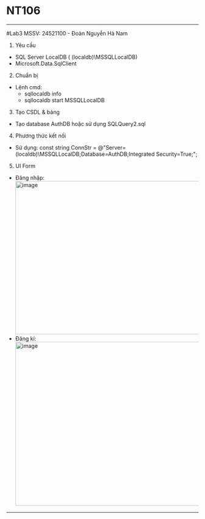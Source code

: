 # NT106
---------------------
#Lab3
MSSV: 24521100 - Đoàn Nguyễn Hà Nam

1. Yêu cầu
  - SQL Server LocalDB ( (localdb)\MSSQLLocalDB)
  - Microsoft.Data.SqlClient
2. Chuẩn bị
  - Lệnh cmd:
      + sqllocaldb info
      + sqllocaldb start MSSQLLocalDB
3. Tạo CSDL & bảng
  - Tạo database AuthDB hoặc sử dụng SQLQuery2.sql
4. Phương thức kết nối
  - Sử dụng: const string ConnStr = @"Server=(localdb)\MSSQLLocalDB;Database=AuthDB;Integrated Security=True;";
5. UI Form
  - Đăng nhập:
    <br><img width="672" height="401" alt="image" src="https://github.com/user-attachments/assets/6d531fcc-14e6-417d-9f94-a0e533c13aac" />
  - Đăng kí:
    <br><img width="637" height="429" alt="image" src="https://github.com/user-attachments/assets/3d41a6f5-894b-431b-9c8f-170d3127e277" />

---------------------
